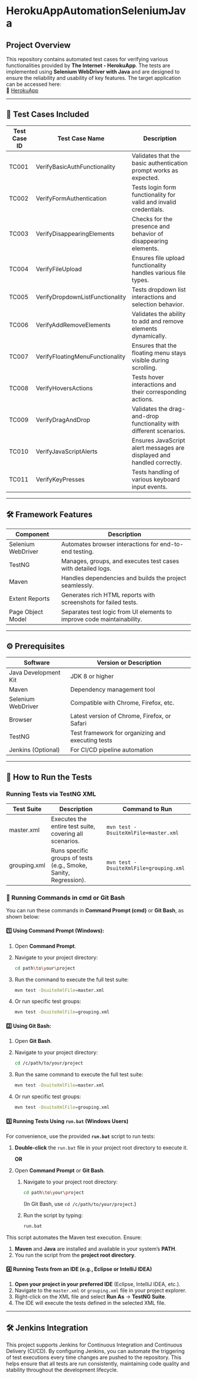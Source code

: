# HerokuAppAutomationSeleniumJava  

## Project Overview  
This repository contains automated test cases for verifying various functionalities provided by **The Internet - HerokuApp**. The tests are implemented using **Selenium WebDriver with Java** and are designed to ensure the reliability and usability of key features. The target application can be accessed here:  
🔗 [HerokuApp](https://the-internet.herokuapp.com/)  

---

## 🧪 Test Cases Included  

| **Test Case ID** | **Test Case Name**                            | **Description**                                                      |  
|------------------|-----------------------------------------------|----------------------------------------------------------------------|  
| TC001            | VerifyBasicAuthFunctionality                 | Validates that the basic authentication prompt works as expected.    |  
| TC002            | VerifyFormAuthentication                    | Tests login form functionality for valid and invalid credentials.    |  
| TC003            | VerifyDisappearingElements                  | Checks for the presence and behavior of disappearing elements.       |  
| TC004            | VerifyFileUpload                            | Ensures file upload functionality handles various file types.        |  
| TC005            | VerifyDropdownListFunctionality             | Tests dropdown list interactions and selection behavior.             |  
| TC006            | VerifyAddRemoveElements                    | Validates the ability to add and remove elements dynamically.        |  
| TC007            | VerifyFloatingMenuFunctionality             | Ensures that the floating menu stays visible during scrolling.       |  
| TC008            | VerifyHoversActions                        | Tests hover interactions and their corresponding actions.            |  
| TC009            | VerifyDragAndDrop                          | Validates the drag-and-drop functionality with different scenarios.  |  
| TC010            | VerifyJavaScriptAlerts                     | Ensures JavaScript alert messages are displayed and handled correctly.|  
| TC011            | VerifyKeyPresses                           | Tests handling of various keyboard input events.                     |  

---

## 🛠️ Framework Features

| **Component**       | **Description**                                                          |
|---------------------|--------------------------------------------------------------------------|
| Selenium WebDriver  | Automates browser interactions for end-to-end testing.                   |
| TestNG              | Manages, groups, and executes test cases with detailed logs.             |
| Maven               | Handles dependencies and builds the project seamlessly.                 |
| Extent Reports      | Generates rich HTML reports with screenshots for failed tests.           |
| Page Object Model   | Separates test logic from UI elements to improve code maintainability.   |

---

## ⚙️ Prerequisites

| **Software**            | **Version** or **Description**                                  |
|-------------------------|------------------------------------------------------------------|
| Java Development Kit    | JDK 8 or higher                                                  |
| Maven                   | Dependency management tool                                      |
| Selenium WebDriver      | Compatible with Chrome, Firefox, etc.                            |
| Browser                 | Latest version of Chrome, Firefox, or Safari                     |
| TestNG                  | Test framework for organizing and executing tests                |
| Jenkins (Optional)      | For CI/CD pipeline automation                                    |

---

## 🔄 How to Run the Tests  

### Running Tests via TestNG XML  

| **Test Suite**   | **Description**                                                       | **Command to Run**                          |
|------------------|-----------------------------------------------------------------------|--------------------------------------------|
| master.xml       | Executes the entire test suite, covering all scenarios.               | `mvn test -DsuiteXmlFile=master.xml`       |
| grouping.xml     | Runs specific groups of tests (e.g., Smoke, Sanity, Regression).| `mvn test -DsuiteXmlFile=grouping.xml`    |

### 🔄 Running Commands in cmd or Git Bash   

You can run these commands in **Command Prompt (cmd)** or **Git Bash**, as shown below:

#### 1️⃣ **Using Command Prompt (Windows):**  
1. Open **Command Prompt**.
2. Navigate to your project directory:
   
   ```bash
   cd path\to\your\project
   ```
3. Run the command to execute the full test suite:
   
   ```bash
   mvn test -DsuiteXmlFile=master.xml
   ```
4. Or run specific test groups:
   
   ```bash
   mvn test -DsuiteXmlFile=grouping.xml
   ```


   
#### 2️⃣ **Using Git Bash:**
1. Open **Git Bash**.
2. Navigate to your project directory:
   
   ```bash
   cd /c/path/to/your/project
   ```
3. Run the same command to execute the full test suite:
   
   ```bash
   mvn test -DsuiteXmlFile=master.xml
   ```
4. Or run specific test groups:
   
   ```bash
   mvn test -DsuiteXmlFile=grouping.xml
   ```

#### 3️⃣ Running Tests Using `run.bat` (Windows Users)  

For convenience, use the provided **`run.bat`** script to run tests:  

1. **Double-click** the `run.bat` file in your project root directory to execute it.
   
   **OR**

2. Open **Command Prompt** or **Git Bash**.

   1. Navigate to your project root directory:
      ```bash
      cd path\to\your\project
      ```
      (In Git Bash, use `cd /c/path/to/your/project`.)

   2. Run the script by typing:
      ```bash
      run.bat
      ```
   
This script automates the Maven test execution. Ensure:
1. **Maven** and **Java** are installed and available in your system’s **PATH**.
2. You run the script from the **project root directory**.

#### 4️⃣ Running Tests from an IDE (e.g., Eclipse or IntelliJ IDEA)  

1. **Open your project in your preferred IDE** (Eclipse, IntelliJ IDEA, etc.).
2. Navigate to the `master.xml` or `grouping.xml` file in your project explorer.
3. Right-click on the XML file and select **Run As** -> **TestNG Suite**.
4. The IDE will execute the tests defined in the selected XML file.

---

## 🛠️ Jenkins Integration
This project supports Jenkins for Continuous Integration and Continuous Delivery (CI/CD). By configuring Jenkins, you can automate the triggering of test executions every time changes are pushed to the repository. This helps ensure that all tests are run consistently, maintaining code quality and stability throughout the development lifecycle.
